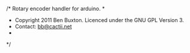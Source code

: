 /* Rotary encoder handler for arduino.
 *
 * Copyright 2011 Ben Buxton. Licenced under the GNU GPL Version 3.
 * Contact: bb@cactii.net
 *
 */
